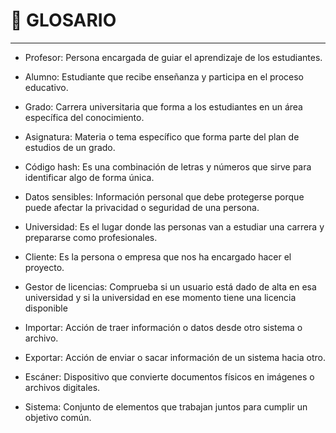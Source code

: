 # 📘 GLOSARIO

---
- Profesor: Persona encargada de guiar el aprendizaje de los estudiantes.  

- Alumno: Estudiante que recibe enseñanza y participa en el proceso educativo.
  
- Grado: Carrera universitaria que forma a los estudiantes en un área específica del conocimiento.  

- Asignatura: Materia o tema específico que forma parte del plan de estudios de un grado.

- Código hash: Es una combinación de letras y números que sirve para identificar algo de forma única.  

- Datos sensibles: Información personal que debe protegerse porque puede afectar la privacidad o seguridad de una persona. 

- Universidad: Es el lugar donde las personas van a estudiar una carrera y prepararse como profesionales.

- Cliente: Es la persona o empresa que nos ha encargado hacer el proyecto.  

- Gestor de licencias: Comprueba si un usuario está dado de alta en esa universidad y si la universidad en ese momento tiene una licencia disponible 

- Importar: Acción de traer información o datos desde otro sistema o archivo.  

- Exportar: Acción de enviar o sacar información de un sistema hacia otro.  

- Escáner: Dispositivo que convierte documentos físicos en imágenes o archivos digitales.  

- Sistema: Conjunto de elementos que trabajan juntos para cumplir un objetivo común. 


